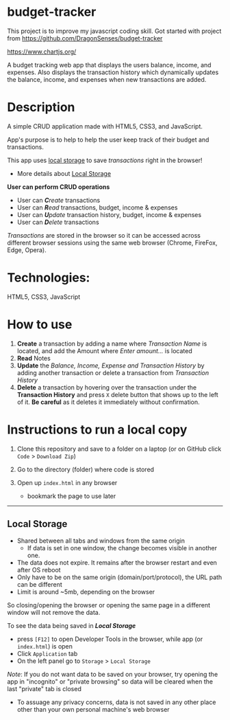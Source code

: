 # budget-tracker
This project is to improve my javascript coding skill.
Got started with project from https://github.com/DragonSenses/budget-tracker

https://www.chartjs.org/

 A budget tracking web app that displays the users balance, income, and expenses. Also displays the transaction history which dynamically updates the balance, income, and expenses when new transactions are added. 

# Description

A simple CRUD application made with HTML5, CSS3, and JavaScript. 

App's purpose is to help to help the user keep track of their budget and transactions. 

This app uses [local storage](https://developer.mozilla.org/en-US/docs/Web/API/Window/localStorage) to save *transactions* right in the browser! 
  - More details about [Local Storage](#local-storage) 

**User can perform CRUD operations**

- User can ***C**reate* transactions
- User can ***R**ead* transactions, budget, income & expenses
- User can ***U**pdate* transaction history, budget, income & expenses
- User can ***D**elete* transactions

*Transactions* are stored in the browser so it can be accessed across different browser sessions using the same web browser (Chrome, FireFox, Edge, Opera). 

# Technologies:

HTML5, CSS3, JavaScript

# How to use

1. **Create** a transaction by adding a name where *Transaction Name* is located, and add the Amount where *Enter amount...* is located 
2. **Read** Notes
3. **Update** the *Balance, Income, Expense and Transaction History* by adding another transaction or delete a transaction from *Transaction History*
4. **Delete** a transaction by hovering over the transaction under the **Transaction History** and press `X` delete button that shows up to the left of it. **Be careful** as it deletes it immediately without confirmation. 

# Instructions to run a local copy

1. Clone this repository and save to a folder on a laptop (or on GitHub click `Code` > `Download Zip`)

2. Go to the directory (folder) where code is stored 

3. Open up `index.html` in any browser
    * bookmark the page to use later

---

## Local Storage

- Shared between all tabs and windows from the same origin 
  - If data is set in one window, the change becomes visible in another one.
- The data does not expire. It remains after the browser restart and even after OS reboot
- Only have to be on the same origin (domain/port/protocol), the URL path can be different
- Limit is around ~5mb, depending on the browser

So closing/opening the browser or opening the same page in a different window will not remove
the data. 

To see the data being saved in ***Local Storage*** 
- press `[F12]` to open Developer Tools in the browser, while app (or `index.html`) is open
- Click `Application` tab
- On the left panel go to `Storage` > `Local Storage`

*Note*: If you do not want data to be saved on your browser, try opening the app in "incognito" or "private browsing" so data will be cleared when the last "private" tab is closed

* To assuage any privacy concerns, data is not saved in any other place other than your own personal machine's web browser
